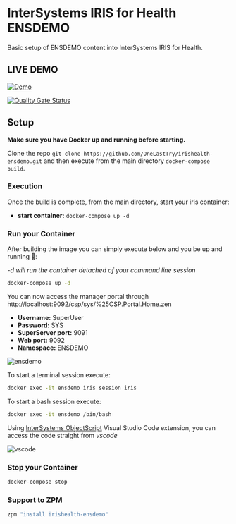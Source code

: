 # InterSystems IRIS for Health ENSDEMO

Basic setup of ENSDEMO content into InterSystems IRIS for Health.

## LIVE DEMO

[![Demo](https://img.shields.io/badge/Demo%20on-Cloud%20Run%20Deploy-F4A460)](https://irishealth-ensdemo.demo.community.intersystems.com/csp/healthshare/ensdemo/EnsPortal.Productions.zen?$NAMESPACE=ENSDEMO&$NAMESPACE=ENSDEMO)

[![Quality Gate Status](https://community.objectscriptquality.com/api/project_badges/measure?project=OneLastTry%2Firishealth-ensdemo&metric=alert_status)](https://community.objectscriptquality.com/dashboard?id=OneLastTry%2Firishealth-ensdemo)

## Setup

**Make sure you have Docker up and running before starting.**

Clone the repo `git clone https://github.com/OneLastTry/irishealth-ensdemo.git` and then execute from the main directory `docker-compose build`.

### Execution

Once the build is complete, from the main directory, start your iris container:

- **start container:** `docker-compose up -d`

### Run your Container

After building the image you can simply execute below and you be up and running 🚀:

*-d will run the container detached of your command line session*

```bash
docker-compose up -d
```

You can now access the manager portal through http://localhost:9092/csp/sys/%25CSP.Portal.Home.zen

- **Username:** SuperUser
- **Password:** SYS
- **SuperServer port:** 9091
- **Web port:** 9092
- **Namespace:** ENSDEMO

![ensdemo](https://openexchange.intersystems.com/mp/img/packages/468/screenshots/zhnwycjrflt4q7gttwsidcntxk.png)

To start a terminal session execute:

```bash
docker exec -it ensdemo iris session iris
```

To start a bash session execute:

```bash
docker exec -it ensdemo /bin/bash
```

Using [InterSystems ObjectScript](https://marketplace.visualstudio.com/items?itemName=daimor.vscode-objectscript) Visual Studio Code extension, you can access the code straight from _vscode_

![vscode](https://openexchange.intersystems.com/mp/img/packages/468/screenshots/bgirfnblz2zym4zi2q92lnxkmji.png)

### Stop your Container

```bash
docker-compose stop
```

### Support to ZPM

```bash
zpm "install irishealth-ensdemo"
```
